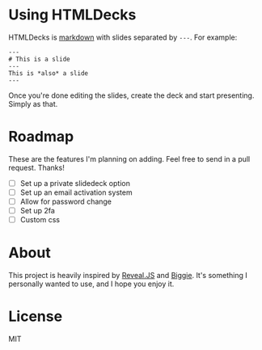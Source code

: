 # Using HTMLDecks

HTMLDecks is [markdown](http://daringfireball.net/projects/markdown/syntax) with slides separated by `---`. For example:

```
---
# This is a slide
---
This is *also* a slide
---
```
Once you're done editing the slides, create the deck and start presenting. Simply as that.

# Roadmap

These are the features I'm planning on adding. Feel free to send in a pull request. Thanks!

- [ ] Set up a private slidedeck option
- [ ] Set up an email activation system
- [ ] Allow for password change
- [ ] Set up 2fa
- [ ] Custom css

# About

This project is heavily inspired by [Reveal.JS](http://lab.hakim.se/reveal-js/) and [Biggie](https://github.com/tmcw/biggie). It's something I personally wanted to use, and I hope you enjoy it.

# License

MIT